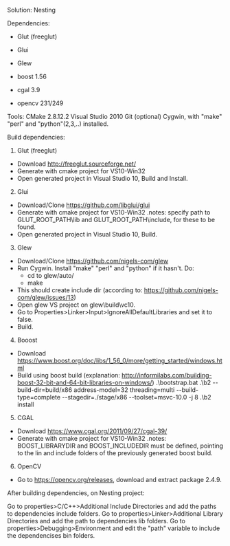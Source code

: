 Solution: Nesting

Dependencies:
- Glut (freeglut)
- Glui
- Glew

- boost 1.56
- cgal 3.9
- opencv 231/249

Tools: 
CMake 2.8.12.2
Visual Studio 2010
Git (optional)
Cygwin, with "make" "perl" and "python"(2,3,..) installed.


Build dependencies:

1. Glut (freeglut)
- Download http://freeglut.sourceforge.net/
- Generate with cmake project for VS10-Win32 
- Open generated project in Visual Studio 10, Build and Install.


2. Glui 
- Download/Clone https://github.com/libglui/glui
- Generate with cmake project for VS10-Win32
	.notes: specify path to GLUT_ROOT_PATH\lib and GLUT_ROOT_PATH\include, for these to be found.
- Open generated project in Visual Studio 10, Build.


3. Glew
- Download/Clone https://github.com/nigels-com/glew
- Run Cygwin. Install "make" "perl" and "python" if it hasn't. Do:
  - cd to glew/auto/
  - make
- This should create include dir (according to: https://github.com/nigels-com/glew/issues/13)
- Open glew VS project on glew\build\vc10.
- Go to Properties>Linker>Input>IgnoreAllDefaultLibraries and set it to false.
- Build.


4. Booost
- Download https://www.boost.org/doc/libs/1_56_0/more/getting_started/windows.html
- Build using boost build (explanation: http://informilabs.com/building-boost-32-bit-and-64-bit-libraries-on-windows/)
	.\bootstrap.bat
	.\b2 --build-dir=build/x86 address-model=32 threading=multi --build-type=complete --stagedir=./stage/x86 --toolset=msvc-10.0 -j 8 
	.\b2 install
	
	
5. CGAL	
- Download https://www.cgal.org/2011/09/27/cgal-39/
- Generate with cmake project for VS10-Win32
	.notes: BOOST_LIBRARYDIR and BOOST_INCLUDEDIR must be defined, pointing to the lin and include folders of the previously generated boost build.


6. OpenCV
- Go to https://opencv.org/releases, download and extract package 2.4.9.


After building dependencies, on Nesting project:

Go to properties>C/C++>Additional Include Directories and add the paths to dependencies include folders.
Go to properties>Linker>Additional Library Directories and add the path to dependencies lib folders.
Go to properties>Debugging>Environment and edit the "path" variable to include the dependencises bin folders.
